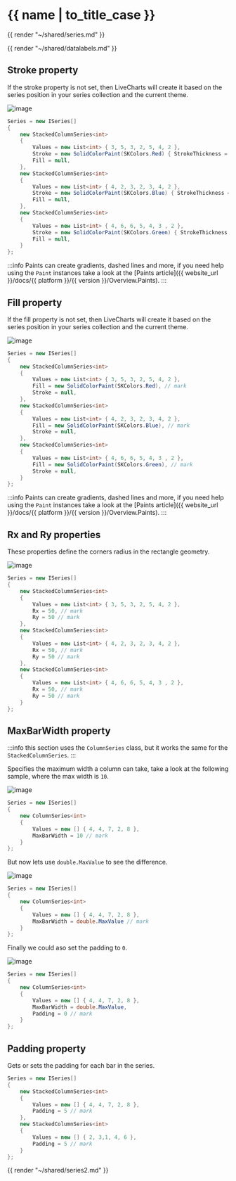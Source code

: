 <!--
To get help on editing this file, see https://github.com/beto-rodriguez/LiveCharts2/blob/dev/docs/readme.md
-->

# {{ name | to_title_case }}

{{ render "~/shared/series.md" }}

{{ render "~/shared/datalabels.md" }}

## Stroke property

If the stroke property is not set, then LiveCharts will create it based on the series position in your series collection
and the current theme.

![image](https://raw.githubusercontent.com/beto-rodriguez/LiveCharts2/dev/docs/_assets/stackedcolstroke.png)

```csharp
Series = new ISeries[]
{
    new StackedColumnSeries<int>
    {
        Values = new List<int> { 3, 5, 3, 2, 5, 4, 2 },
        Stroke = new SolidColorPaint(SKColors.Red) { StrokeThickness = 4 }, // mark
        Fill = null,
    },
    new StackedColumnSeries<int>
    {
        Values = new List<int> { 4, 2, 3, 2, 3, 4, 2 },
        Stroke = new SolidColorPaint(SKColors.Blue) { StrokeThickness = 8 }, // mark
        Fill = null,
    },
    new StackedColumnSeries<int>
    {
        Values = new List<int> { 4, 6, 6, 5, 4, 3 , 2 },
        Stroke = new SolidColorPaint(SKColors.Green) { StrokeThickness = 12 }, // mark
        Fill = null,
    }
};
```

:::info
Paints can create gradients, dashed lines and more, if you need help using the `Paint` instances take 
a look at the [Paints article]({{ website_url }}/docs/{{ platform }}/{{ version }}/Overview.Paints).
:::

## Fill property

If the fill property is not set, then LiveCharts will create it based on the series position in your series collection
and the current theme.

![image](https://raw.githubusercontent.com/beto-rodriguez/LiveCharts2/dev/docs/_assets/stackedcolfill.png)

```csharp
Series = new ISeries[]
{
    new StackedColumnSeries<int>
    {
        Values = new List<int> { 3, 5, 3, 2, 5, 4, 2 },
        Fill = new SolidColorPaint(SKColors.Red), // mark
        Stroke = null,
    },
    new StackedColumnSeries<int>
    {
        Values = new List<int> { 4, 2, 3, 2, 3, 4, 2 },
        Fill = new SolidColorPaint(SKColors.Blue), // mark
        Stroke = null,
    },
    new StackedColumnSeries<int>
    {
        Values = new List<int> { 4, 6, 6, 5, 4, 3 , 2 },
        Fill = new SolidColorPaint(SKColors.Green), // mark
        Stroke = null,
    }
};
```

:::info
Paints can create gradients, dashed lines and more, if you need help using the `Paint` instances take 
a look at the [Paints article]({{ website_url }}/docs/{{ platform }}/{{ version }}/Overview.Paints).
:::

## Rx and Ry properties

These properties define the corners radius in the rectangle geometry.

![image](https://raw.githubusercontent.com/beto-rodriguez/LiveCharts2/dev/docs/_assets/stackedcolcr.png)

```csharp
Series = new ISeries[]
{
    new StackedColumnSeries<int>
    {
        Values = new List<int> { 3, 5, 3, 2, 5, 4, 2 },
        Rx = 50, // mark
        Ry = 50 // mark
    },
    new StackedColumnSeries<int>
    {
        Values = new List<int> { 4, 2, 3, 2, 3, 4, 2 },
        Rx = 50, // mark
        Ry = 50 // mark
    },
    new StackedColumnSeries<int>
    {
        Values = new List<int> { 4, 6, 6, 5, 4, 3 , 2 },
        Rx = 50, // mark
        Ry = 50 // mark
    }
};
```

## MaxBarWidth property

:::info
this section uses the `ColumnSeries` class, but it works the same for the `StackedColumnSeries`.
:::

Specifies the maximum width a column can take, take a look at the following sample, where the max width is `10`.

![image](https://raw.githubusercontent.com/beto-rodriguez/LiveCharts2/dev/docs/_assets/columnmw10.png)

```csharp
Series = new ISeries[]
{
    new ColumnSeries<int>
    {
        Values = new [] { 4, 4, 7, 2, 8 },
        MaxBarWidth = 10 // mark
    }
};
```

But now lets use `double.MaxValue` to see the difference.

![image](https://raw.githubusercontent.com/beto-rodriguez/LiveCharts2/dev/docs/_assets/columnmwmax.png)

```csharp
Series = new ISeries[]
{
    new ColumnSeries<int>
    {
        Values = new [] { 4, 4, 7, 2, 8 },
        MaxBarWidth = double.MaxValue // mark
    }
};
```

Finally we could aso set the padding to `0`.

![image](https://raw.githubusercontent.com/beto-rodriguez/LiveCharts2/dev/docs/_assets/columnmwmaxp0.png)

```csharp
Series = new ISeries[]
{
    new ColumnSeries<int>
    {
        Values = new [] { 4, 4, 7, 2, 8 },
        MaxBarWidth = double.MaxValue,
        Padding = 0 // mark
    }
};
```

## Padding property

Gets or sets the padding for each bar in the series.

```csharp
Series = new ISeries[]
{
    new StackedColumnSeries<int>
    {
        Values = new [] { 4, 4, 7, 2, 8 },
        Padding = 5 // mark
    },
    new StackedColumnSeries<int>
    {
        Values = new [] { 2, 3,1, 4, 6 },
        Padding = 5 // mark
    }
};
```

{{ render "~/shared/series2.md" }}
